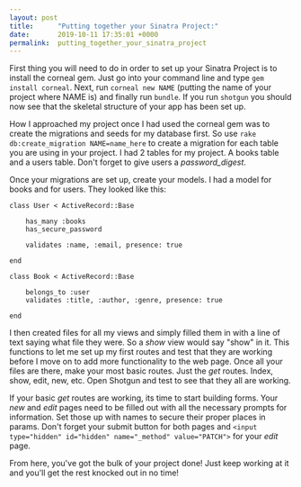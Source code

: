 ```yaml
---
layout: post
title:      "Putting together your Sinatra Project:"
date:       2019-10-11 17:35:01 +0000
permalink:  putting_together_your_sinatra_project
---
```



First thing you will need to do in order to set up your Sinatra Project is to install the corneal gem. Just go into your command line and type `gem install corneal`. Next, run `corneal new NAME` (putting the name of your project where  NAME is) and finally run `bundle`. If you run `shotgun` you should now see that the skeletal structure of your app has been set up. 

How I approached my project once I had used the corneal gem was to create the migrations and seeds for my database first. So use `rake db:create_migration NAME=name_here` to create a migration for each table you are using in your project. I had 2 tables for my project. A books table and a users table. Don't forget to give users a *password_digest*. 

Once your migrations are set up, create your models. I had a model for books and for users. They looked like this: 

```
class User < ActiveRecord::Base

    has_many :books
    has_secure_password

    validates :name, :email, presence: true

end
```


```
class Book < ActiveRecord::Base
    
    belongs_to :user
    validates :title, :author, :genre, presence: true

end
```

I then created files for all my views and simply filled them in with a line of text saying what file they were. So a *show* view would say "show" in it. This functions to let me set up my first routes and test that they are working before I move on to add more functionality to the web page. Once all your files are there, make your most basic routes. Just the *get* routes. Index, show, edit, new, etc. Open Shotgun and test to see that they all are working. 

If your basic *get* routes are working, its time to start building forms. Your *new* and *edit* pages need to be filled out with all the necessary prompts for information. Set those up with names to secure their proper places in params. Don't forget your submit button for both pages and `<input type="hidden" id="hidden" name="_method" value="PATCH">` for your *edit* page. 

From here, you've got the bulk of your project done! Just keep working at it and you'll get the rest knocked out in no time!











